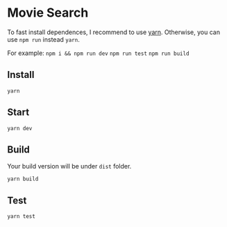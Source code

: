 # Movie Search

To fast install dependences, I recommend to use [yarn](https://yarnpkg.com/lang/en/). Otherwise, you can use `npm run` instead `yarn`.

For example:
    `npm i && npm run dev`
    `npm run test`
    `npm run build`

## Install 

`yarn` 

## Start

`yarn dev`

## Build
Your build version will be under `dist` folder.

`yarn build`

## Test

`yarn test`
